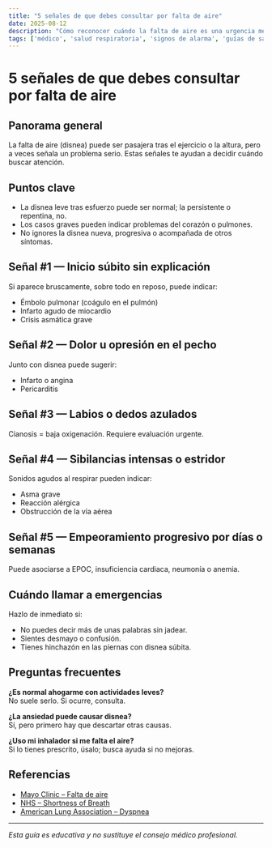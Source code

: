 ```yaml
---
title: "5 señales de que debes consultar por falta de aire"
date: 2025-08-12
description: "Cómo reconocer cuándo la falta de aire es una urgencia médica o requiere evaluación pronta."
tags: ['médico', 'salud respiratoria', 'signos de alarma', 'guías de salud']
---
```


# 5 señales de que debes consultar por falta de aire

## Panorama general
La falta de aire (disnea) puede ser pasajera tras el ejercicio o la altura, pero a veces señala un problema serio. Estas señales te ayudan a decidir cuándo buscar atención.

## Puntos clave
- La disnea leve tras esfuerzo puede ser normal; la persistente o repentina, no.
- Los casos graves pueden indicar problemas del corazón o pulmones.
- No ignores la disnea nueva, progresiva o acompañada de otros síntomas.

## Señal #1 — Inicio súbito sin explicación
Si aparece bruscamente, sobre todo en reposo, puede indicar:
- Émbolo pulmonar (coágulo en el pulmón)
- Infarto agudo de miocardio
- Crisis asmática grave

## Señal #2 — Dolor u opresión en el pecho
Junto con disnea puede sugerir:
- Infarto o angina
- Pericarditis

## Señal #3 — Labios o dedos azulados
Cianosis = baja oxigenación. Requiere evaluación urgente.

## Señal #4 — Sibilancias intensas o estridor
Sonidos agudos al respirar pueden indicar:
- Asma grave
- Reacción alérgica
- Obstrucción de la vía aérea

## Señal #5 — Empeoramiento progresivo por días o semanas
Puede asociarse a EPOC, insuficiencia cardiaca, neumonía o anemia.

## Cuándo llamar a emergencias
Hazlo de inmediato si:
- No puedes decir más de unas palabras sin jadear.
- Sientes desmayo o confusión.
- Tienes hinchazón en las piernas con disnea súbita.

## Preguntas frecuentes

**¿Es normal ahogarme con actividades leves?**  
No suele serlo. Si ocurre, consulta.

**¿La ansiedad puede causar disnea?**  
Sí, pero primero hay que descartar otras causas.

**¿Uso mi inhalador si me falta el aire?**  
Si lo tienes prescrito, úsalo; busca ayuda si no mejoras.


## Referencias
- [Mayo Clinic – Falta de aire](https://www.mayoclinic.org/es/symptoms/shortness-of-breath)
- [NHS – Shortness of Breath](https://www.nhs.uk/conditions/shortness-of-breath/)
- [American Lung Association – Dyspnea](https://www.lung.org/lung-health-diseases/lung-disease-lookup/shortness-of-breath)

---

*Esta guía es educativa y no sustituye el consejo médico profesional.*
